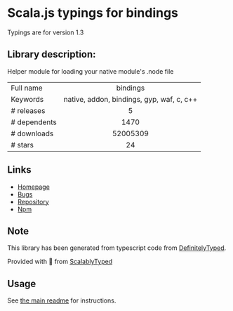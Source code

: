 
# Scala.js typings for bindings

Typings are for version 1.3

## Library description:
Helper module for loading your native module's .node file

|                    |                 |
| ------------------ | :-------------: |
| Full name          | bindings |
| Keywords           | native, addon, bindings, gyp, waf, c, c++ |
| # releases         | 5 |
| # dependents       | 1470 |
| # downloads        | 52005309 |
| # stars            | 24 |

## Links
- [Homepage](https://github.com/TooTallNate/node-bindings)
- [Bugs](https://github.com/TooTallNate/node-bindings/issues)
- [Repository](https://github.com/TooTallNate/node-bindings)
- [Npm](https://www.npmjs.com/package/bindings)
    


## Note
This library has been generated from typescript code from [DefinitelyTyped](https://definitelytyped.org).

Provided with :purple_heart: from [ScalablyTyped](https://github.com/oyvindberg/ScalablyTyped)

## Usage
See [the main readme](../../readme.md) for instructions.


